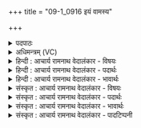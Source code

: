 +++
title = "09-1_0916 इयं वामस्य"

+++
<details><summary>पदपाठः</summary>

इ꣣य꣢म्। वा꣣म्। अ꣢स्य। म꣡न्म꣢꣯नः। इ꣡न्द्रा꣢꣯ग्नी। इ꣡न्द्र꣢꣯। अ꣣ग्नीइ꣡ति꣢। पू꣣र्व्य꣡स्तु꣢तिः। पू꣣र्व्य꣢। स्तु꣣तिः। अभ्रा꣢त्। वृ꣣ष्टिः꣢। इ꣣व। अजनि। ९१६।
</details>

<details><summary>अधिमन्त्रम् (VC)</summary>

- इन्द्राग्नी
- वसिष्ठो मैत्रावरुणिः
- गायत्री
- षड्जः
</details>

<details><summary>हिन्दी : आचार्य रामनाथ वेदालंकार - विषयः</summary>

प्रथम मन्त्र में परमेश्वर की स्तुति का विषय है।
</details>

<details><summary>हिन्दी : आचार्य रामनाथ वेदालंकार - पदार्थः</summary>

पदार्थान्वयभाषाः -  हे (इन्द्राग्नी) आत्मा और मन ! (मन्मनः) ज्ञानी (अस्य) इस परमेश्वर की (इयम्) यह (वाम्) तुम्हारे द्वारा की गयी (पूर्व्यस्तुतिः) श्रेष्ठ स्तुति (अभ्रात्) बादल से (वृष्टिः इव) वर्षा के समान (अजनि) हुई है ॥१॥ यहाँ उपमालङ्कार है ॥१॥
</details>

<details><summary>हिन्दी : आचार्य रामनाथ वेदालंकार - भावार्थः</summary>

भावार्थभाषाः -  जैसे बादल से बरसी हुई जलधारा भूमि को आर्द्र करती है,वैसे ही आत्मा और मन से की गयी स्तुति परमेश्वर को आर्द्र(स्नेहयुक्त)करती है। आर्द्र भूमि जैसे वृक्ष,वनस्पति आदियों को उत्पन्न करती है,वैसे ही आर्द्र किया गया परमेश्वर स्तोता के हृदय में सद्गुणों को उत्पन्न करता है ॥१॥
</details>

<details><summary>संस्कृत : आचार्य रामनाथ वेदालंकार - विषयः</summary>

तत्रादौ परमेश्वरस्तुतिविषयमाह।
</details>

<details><summary>संस्कृत : आचार्य रामनाथ वेदालंकार - पदार्थः</summary>

पदार्थान्वयभाषाः -  हे (इन्द्राग्नी) आत्ममनसी ! (मन्मनः) मन्तुः (अस्य) परमेश्वरस्य (इयम्) एषा (वाम्) युवयोः युष्मत्कृता इत्यर्थः (पूर्व्यस्तुतिः) पूर्व्या श्रेष्ठा स्तुतिः (अभ्रात्) मेघात् (वृष्टिः इव) वर्षा इव (अजनि) जाताऽस्ति ॥१॥ अत्रोपमालङ्कारः ॥१॥
</details>

<details><summary>संस्कृत : आचार्य रामनाथ वेदालंकार - भावार्थः</summary>

भावार्थभाषाः -  यथा मेघाद् वृष्टा वारिधारा भुवमार्द्रां करोति तथैवात्ममनःकृता स्तुतिः परमेश्वरमार्द्रयति आर्द्रा भूर्यथा वृक्षवनस्पत्यादीन् प्रसूते तथाऽऽर्द्रितः परमेश्वरः स्तोतुर्हृदये सद्गुणान् प्रसूते ॥१॥
</details>

<details><summary>संस्कृत : आचार्य रामनाथ वेदालंकार - पादटिप्पनी</summary>

टिप्पणी:   १.ऋ० ७।९४।१।
</details>